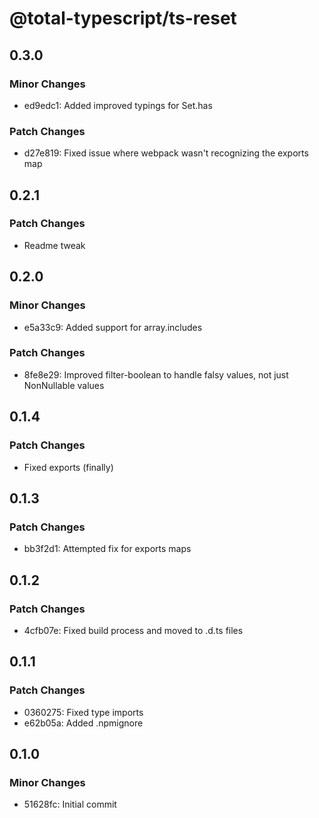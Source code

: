 # @total-typescript/ts-reset

## 0.3.0

### Minor Changes

- ed9edc1: Added improved typings for Set.has

### Patch Changes

- d27e819: Fixed issue where webpack wasn't recognizing the exports map

## 0.2.1

### Patch Changes

- Readme tweak

## 0.2.0

### Minor Changes

- e5a33c9: Added support for array.includes

### Patch Changes

- 8fe8e29: Improved filter-boolean to handle falsy values, not just NonNullable values

## 0.1.4

### Patch Changes

- Fixed exports (finally)

## 0.1.3

### Patch Changes

- bb3f2d1: Attempted fix for exports maps

## 0.1.2

### Patch Changes

- 4cfb07e: Fixed build process and moved to .d.ts files

## 0.1.1

### Patch Changes

- 0360275: Fixed type imports
- e62b05a: Added .npmignore

## 0.1.0

### Minor Changes

- 51628fc: Initial commit
